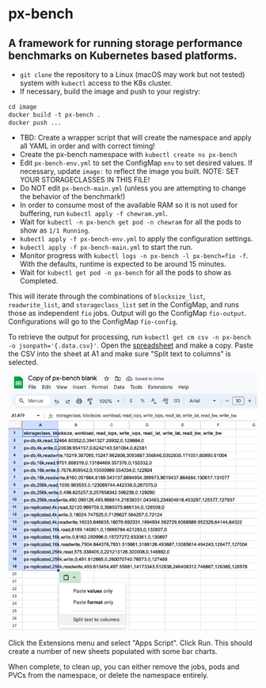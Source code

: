# px-bench

## A framework for running storage performance benchmarks on Kubernetes based platforms. 

* `git clone` the repository to a Linux (macOS may work but not tested) system with `kubectl` access to the K8s cluster.
* If necessary, build the image and push to your registry:
```
cd image
docker build -t px-bench .
docker push ...
```
* TBD: Create a wrapper script that will create the namespace and apply all YAML in order and with correct timing!
* Create the px-bench namespace with `kubectl create ns px-bench`
* Edit `px-bench-env.yml` to set the ConfigMap `env` to set desired values. If necessary, update `image:` to reflect the image you built. NOTE: SET YOUR STORAGECLASSES IN THIS FILE!
* Do NOT edit `px-bench-main.yml` (unless you are attempting to change the behavior of the benchmark!)
* In order to consume most of the available RAM so it is not used for buffering, run `kubectl apply -f chewram.yml`.
* Wait for `kubectl -n px-bench get pod -n chewram` for all the pods to show as `1/1 Running`.
* `kubectl apply -f px-bench-env.yml` to apply the configuration settings.
* `kubectl apply -f px-bench-main.yml` to start the run.
* Monitor progress with `kubectl logs -n px-bench -l px-bench=fio -f`. With the defaults, runtime is expected to be around 15 minutes.
* Wait for `kubectl get pod -n px-bench` for all the pods to show as Completed.

This will iterate through the combinations of `blocksize_list`, `readwrite_list`, and `storageclass_list` set in the ConfigMap, and runs those as independent `fio` jobs. Output will go the ConfigMap `fio-output`. Configurations will go to the ConfigMap `fio-config`.

To retrieve the output for processing, run `kubectl get cm csv -n px-bench -o jsonpath='{.data.csv}'`. Open the [spreadsheet](https://docs.google.com/spreadsheets/d/1MZ4yRnZQA59WjcarMTrr2j3BW6X8_3gS68ywdU1BNzQ/edit?usp=sharing) and make a copy. Paste the CSV into the sheet at A1 and make sure "Split text to columns" is selected.

![split values screenshot](/docs/split-values.png?raw=true "Screenshot from Google Sheets")

Click the Extensions menu and select "Apps Script". Click Run. This should create a number of new sheets populated with some bar charts.

When complete, to clean up, you can either remove the jobs, pods and PVCs from the namespace, or delete the namespace entirely.